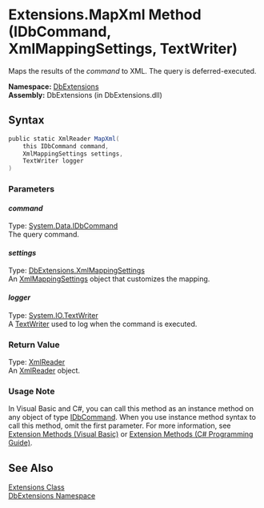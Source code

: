 Extensions.MapXml Method (IDbCommand, XmlMappingSettings, TextWriter)
=====================================================================
Maps the results of the *command* to XML. The query is deferred-executed.

**Namespace:** [DbExtensions][1]  
**Assembly:** DbExtensions (in DbExtensions.dll)

Syntax
------

```csharp
public static XmlReader MapXml(
	this IDbCommand command,
	XmlMappingSettings settings,
	TextWriter logger
)
```

### Parameters

#### *command*
Type: [System.Data.IDbCommand][2]  
The query command.

#### *settings*
Type: [DbExtensions.XmlMappingSettings][3]  
An [XmlMappingSettings][3] object that customizes the mapping.

#### *logger*
Type: [System.IO.TextWriter][4]  
A [TextWriter][4] used to log when the command is executed.

### Return Value
Type: [XmlReader][5]  
An [XmlReader][5] object.
### Usage Note
In Visual Basic and C#, you can call this method as an instance method on any object of type [IDbCommand][2]. When you use instance method syntax to call this method, omit the first parameter. For more information, see [Extension Methods (Visual Basic)][6] or [Extension Methods (C# Programming Guide)][7].

See Also
--------
[Extensions Class][8]  
[DbExtensions Namespace][1]  

[1]: ../README.md
[2]: http://msdn.microsoft.com/en-us/library/bt2afddc
[3]: ../XmlMappingSettings/README.md
[4]: http://msdn.microsoft.com/en-us/library/ywxh2328
[5]: http://msdn.microsoft.com/en-us/library/b8a5e1s5
[6]: http://msdn.microsoft.com/en-us/library/bb384936.aspx
[7]: http://msdn.microsoft.com/en-us/library/bb383977.aspx
[8]: README.md